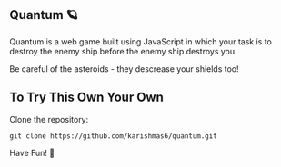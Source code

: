 ## Quantum 🪐 
Quantum is a web game built using JavaScript in which your task is to destroy the enemy ship before the enemy ship destroys you. 

Be careful of the asteroids - they descrease your shields too!

## To Try This Own Your Own

Clone the repository:

```
git clone https://github.com/karishmas6/quantum.git
```

Have Fun! 🦄

